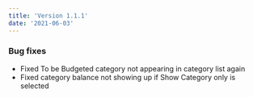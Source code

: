 ```yaml
---
title: 'Version 1.1.1'
date: '2021-06-03'
---
```

### Bug fixes
- Fixed To be Budgeted category not appearing in category list again
- Fixed category balance not showing up if Show Category only is selected